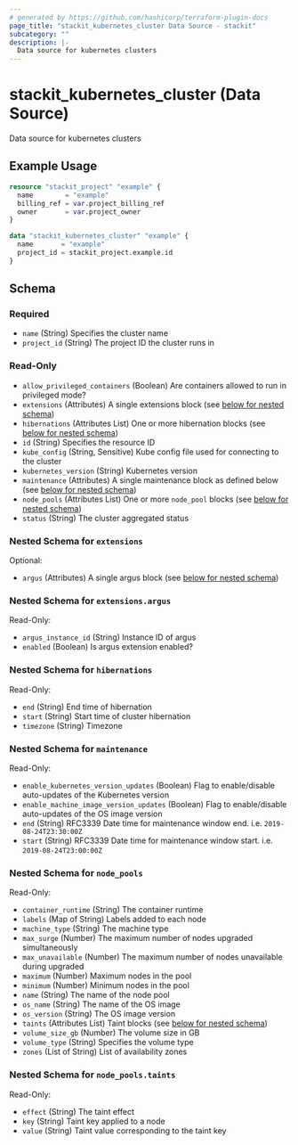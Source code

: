 ```yaml
---
# generated by https://github.com/hashicorp/terraform-plugin-docs
page_title: "stackit_kubernetes_cluster Data Source - stackit"
subcategory: ""
description: |-
  Data source for kubernetes clusters
---
```


# stackit_kubernetes_cluster (Data Source)

Data source for kubernetes clusters

## Example Usage

```terraform
resource "stackit_project" "example" {
  name        = "example"
  billing_ref = var.project_billing_ref
  owner       = var.project_owner
}

data "stackit_kubernetes_cluster" "example" {
  name       = "example"
  project_id = stackit_project.example.id
}
```

<!-- schema generated by tfplugindocs -->
## Schema

### Required

- `name` (String) Specifies the cluster name
- `project_id` (String) The project ID the cluster runs in

### Read-Only

- `allow_privileged_containers` (Boolean) Are containers allowed to run in privileged mode?
- `extensions` (Attributes) A single extensions block (see [below for nested schema](#nestedatt--extensions))
- `hibernations` (Attributes List) One or more hibernation blocks (see [below for nested schema](#nestedatt--hibernations))
- `id` (String) Specifies the resource ID
- `kube_config` (String, Sensitive) Kube config file used for connecting to the cluster
- `kubernetes_version` (String) Kubernetes version
- `maintenance` (Attributes) A single maintenance block as defined below (see [below for nested schema](#nestedatt--maintenance))
- `node_pools` (Attributes List) One or more `node_pool` blocks (see [below for nested schema](#nestedatt--node_pools))
- `status` (String) The cluster aggregated status

<a id="nestedatt--extensions"></a>
### Nested Schema for `extensions`

Optional:

- `argus` (Attributes) A single argus block (see [below for nested schema](#nestedatt--extensions--argus))

<a id="nestedatt--extensions--argus"></a>
### Nested Schema for `extensions.argus`

Read-Only:

- `argus_instance_id` (String) Instance ID of argus
- `enabled` (Boolean) Is argus extension enabled?



<a id="nestedatt--hibernations"></a>
### Nested Schema for `hibernations`

Read-Only:

- `end` (String) End time of hibernation
- `start` (String) Start time of cluster hibernation
- `timezone` (String) Timezone


<a id="nestedatt--maintenance"></a>
### Nested Schema for `maintenance`

Read-Only:

- `enable_kubernetes_version_updates` (Boolean) Flag to enable/disable auto-updates of the Kubernetes version
- `enable_machine_image_version_updates` (Boolean) Flag to enable/disable auto-updates of the OS image version
- `end` (String) RFC3339 Date time for maintenance window end. i.e. `2019-08-24T23:30:00Z`
- `start` (String) RFC3339 Date time for maintenance window start. i.e. `2019-08-24T23:00:00Z`


<a id="nestedatt--node_pools"></a>
### Nested Schema for `node_pools`

Read-Only:

- `container_runtime` (String) The container runtime
- `labels` (Map of String) Labels added to each node
- `machine_type` (String) The machine type
- `max_surge` (Number) The maximum number of nodes upgraded simultaneously
- `max_unavailable` (Number) The maximum number of nodes unavailable during upgraded
- `maximum` (Number) Maximum nodes in the pool
- `minimum` (Number) Minimum nodes in the pool
- `name` (String) The name of the node pool
- `os_name` (String) The name of the OS image
- `os_version` (String) The OS image version
- `taints` (Attributes List) Taint blocks (see [below for nested schema](#nestedatt--node_pools--taints))
- `volume_size_gb` (Number) The volume size in GB
- `volume_type` (String) Specifies the volume type
- `zones` (List of String) List of availability zones

<a id="nestedatt--node_pools--taints"></a>
### Nested Schema for `node_pools.taints`

Read-Only:

- `effect` (String) The taint effect
- `key` (String) Taint key applied to a node
- `value` (String) Taint value corresponding to the taint key


